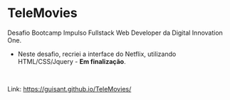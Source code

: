 # TeleMovies
Desafio Bootcamp Impulso Fullstack Web Developer da Digital Innovation One.
- Neste desafio, recriei a interface do Netflix, utilizando HTML/CSS/Jquery - <b>Em finalização</b>. 

<br>

Link: https://guisant.github.io/TeleMovies/
